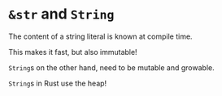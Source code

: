 # `&str` and `String`

The content of a string literal is known at compile time.

This makes it fast, but also immutable!

`String`s on the other hand, need to be mutable and growable.

`String`s in Rust use the heap!
